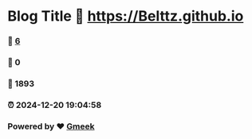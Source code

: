 # Blog Title :link: https://Belttz.github.io 
### :page_facing_up: [6](https://Belttz.github.io/tag.html) 
### :speech_balloon: 0 
### :hibiscus: 1893 
### :alarm_clock: 2024-12-20 19:04:58 
### Powered by :heart: [Gmeek](https://github.com/Meekdai/Gmeek)
